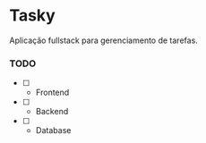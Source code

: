 # Tasky
Aplicação fullstack para gerenciamento de tarefas.
### TODO
- [ ] - Frontend
- [ ] - Backend
- [ ] - Database
